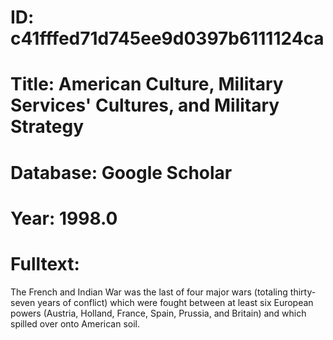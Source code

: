 # ID: c41fffed71d745ee9d0397b6111124ca
# Title: American Culture, Military Services' Cultures, and Military Strategy
# Database: Google Scholar
# Year: 1998.0
# Fulltext:
The French and Indian War was the last of four major wars (totaling thirty-seven years of conflict) which were fought between at least six European powers (Austria, Holland, France, Spain, Prussia, and Britain) and which spilled over onto American soil.